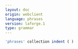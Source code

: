 ```yaml
---
layout: doc
origin: webclient
language: phrases
version: laforge.1
type: grammar
---
```



```js
'phrases' collection indent ( )
```
```
